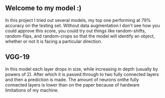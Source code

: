 ## Welcome to my model :)

In this project I tried out several models, my top one performing at 79% accuracy on the testing set. Without data augmentation I don't see how you could approve this score, you could try out things like random-shifts, random-flips, and random-crops so that the model will identify an object, whether or not it is facing a particular direction.

## VGG-19

In this model each layer drops in size, while increasing in depth (usually by powers of 2). After which it is passed through to two fully connected layers and then a prediction is made. The amount of neurons onthe fully connected layers is lower than on the paper because of hardware limitations of my machine.
